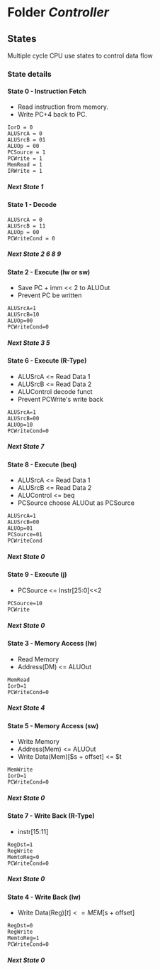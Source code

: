 # Folder *Controller*

## States

Multiple cycle CPU use states to control data flow

### State details

#### State 0 - Instruction Fetch

- Read instruction from memory.
- Write PC+4 back to PC.


```
IorD = 0
ALUSrcA = 0
ALUSrcB = 01
ALUOp = 00
PCSource = 1
PCWrite = 1
MemRead = 1
IRWrite = 1
```

##### Next State 1

#### State 1 - Decode

```
ALUSrcA = 0
ALUSrcB = 11
ALUOp = 00
PCWriteCond = 0
```

##### Next State 2 6 8 9

#### State 2 - Execute (lw or sw)

- Save PC + imm << 2 to ALUOut
- Prevent PC be written

```
ALUSrcA=1
ALUSrcB=10
ALUOp=00
PCWriteCond=0
```

##### Next State 3 5

#### State 6 - Execute (R-Type)

- ALUSrcA <= Read Data 1
- ALUSrcB <= Read Data 2
- ALUControl decode funct
- Prevent PCWrite's write back

```
ALUSrcA=1
ALUSrcB=00
ALUOp=10
PCWriteCond=0
```

##### Next State 7

#### State 8 - Execute (beq)

- ALUSrcA <= Read Data 1
- ALUSrcB <= Read Data 2
- ALUControl <= beq
- PCSource choose ALUOut as PCSource

```
ALUSrcA=1
ALUSrcB=00
ALUOp=01
PCSource=01
PCWriteCond
```

##### Next State 0

#### State 9 - Execute (j)

- PCSource <= Instr[25:0]<<2

```
PCSource=10
PCWrite
```

##### Next State 0

#### State 3 - Memory Access (lw)

- Read Memory
- Address(DM) <= ALUOut

```
MemRead
IorD=1
PCWriteCond=0
```

##### Next State 4

#### State 5 - Memory Access (sw)

- Write Memory
- Address(Mem) <= ALUOut
- Write Data(Mem)[$s + offset] <= $t

```
MemWrite
IorD=1
PCWriteCond=0
```

##### Next State 0

#### State 7 - Write Back (R-Type)

- instr[15:11]

```
RegDst=1
RegWrite
MemtoReg=0
PCWriteCond=0
```

##### Next State 0

#### State 4 - Write Back (lw)

- Write Data(Reg)[$t] <= MEM[$s + offset]

```
RegDst=0
RegWrite
MemtoReg=1
PCWriteCond=0
```

##### Next State 0
